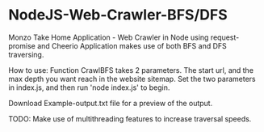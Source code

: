 # NodeJS-Web-Crawler-BFS/DFS
Monzo Take Home Application - Web Crawler in Node using request-promise and Cheerio
Application makes use of both BFS and DFS traversing.

How to use:
Function CrawlBFS takes 2 parameters. The start url, and the max depth you want reach in the website sitemap.
Set the two parameters in index.js, and then run 'node index.js' to begin.

Download Example-output.txt file for a preview of the output.

TODO: Make use of multithreading features to increase traversal speeds.

